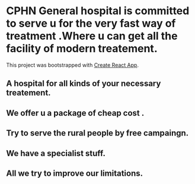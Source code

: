# CPHN General hospital is committed to serve u for the very fast way of treatment .Where u can get all the facility of modern treatement.

This project was bootstrapped with [Create React App](https://github.com/facebook/create-react-app).

## A hospital for all kinds of your necessary treatement.
## We offer u a package of cheap cost .
## Try to serve the rural people by free campaingn.
## We have a specialist stuff.
## All we try to improve our limitations.
